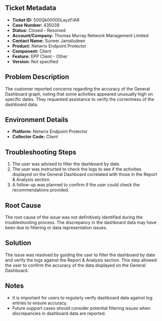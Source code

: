 ## Ticket Metadata
- **Ticket ID:** 500Qk00000LayzFIAR
- **Case Number:** 435038
- **Status:** Closed - Resolved
- **Account/Company:** Thomas Murray Network Management Limited
- **Contact Name:** Suneer Jamaludeen
- **Product:** Netwrix Endpoint Protector
- **Component:** Client
- **Feature:** EPP Client - Other
- **Version:** Not specified

## Problem Description
The customer reported concerns regarding the accuracy of the General Dashboard graph, noting that some activities appeared unusually high on specific dates. They requested assistance to verify the correctness of the dashboard data.

## Environment Details
- **Platform:** Netwrix Endpoint Protector
- **Collector Code:** Client

## Troubleshooting Steps
1. The user was advised to filter the dashboard by date.
2. The user was instructed to check the logs to see if the activities displayed on the General Dashboard correlated with those in the Report & Analysis section.
3. A follow-up was planned to confirm if the user could check the recommendations provided.

## Root Cause
The root cause of the issue was not definitively identified during the troubleshooting process. The discrepancy in the dashboard data may have been due to filtering or data representation issues.

## Solution
The issue was resolved by guiding the user to filter the dashboard by date and verify the logs against the Report & Analysis section. This step allowed the user to confirm the accuracy of the data displayed on the General Dashboard.

## Notes
- It is important for users to regularly verify dashboard data against log entries to ensure accuracy.
- Future support cases should consider potential filtering issues when discrepancies in dashboard data are reported.